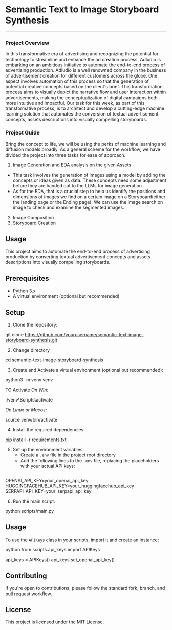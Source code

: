# Semantic Text to Image Storyboard Synthesis
***

### Project Overview
In this transformative era of advertising and recognizing the potential for technology to
streamline and enhance the ad creation process, Adludio is embarking on an
ambitious initiative to automate the end-to-end process of advertising production.
Adludio is a well renowned company in the business of advertisement creation for
different customers across the globe.
One aspect involves automation of this process so that the generation of potential
creative concepts based on the client's brief.
This transformation process aims to visually depict the narrative flow and user
interaction within advertisements, making the conceptualization of digital campaigns
both more intuitive and impactful.
Our task for this week, as part of this transformative process, is to architect and
develop a cutting-edge machine learning solution that automates the conversion of
textual advertisement concepts, assets descriptions into visually compelling
storyboards.

### Project Guide
Bring the concept to life, we will be using the perks of machine learning and diffusion
models broadly.
As a general scheme for the workflow, we have divided the project into three tasks for
ease of approach.
1) Image Generation and EDA analysis on the given Assets

- This task involves the generation of images using a model by adding the
concepts or ideas given as data. These concepts need some adjustment before
they are handed out to the LLMs for image generation.
- As for the EDA, that is a crucial step to help us identify the positions and
dimensions of images we find on a certain image on a Storyboard(either the
landing page or the Ending page). We can use the image search on image to
check and examine the segmented images.
2) Image Composition
3) Storyboard Creation

## Usage

This project aims to automate the end-to-end process of advertising production by converting textual advertisement concepts and assets descriptions into visually compelling storyboards.

## Prerequisites

- Python  3.x
- A virtual environment (optional but recommended)

## Setup

1. Clone the repository:

git clone https://github.com/yourusername/semantic-text-image-storyboard-synthesis.git

2. Change directory

cd semantic-text-image-storyboard-synthesis

3. Create and Activate a virtual environment (optional but recommended):

python3 -m venv venv

TO Activate
*On Win:* 

.\venv\Scripts\activate

*On Linux or Macos:*

source venv/bin/activate

4. Install the required dependencies:

pip install -r requirements.txt

5. Set up the environment variables:
   - Create a `.env` file in the project root directory.
   - Add the following lines to the `.env` file, replacing the placeholders with your actual API keys:
     ```
OPENAI_API_KEY=your_openai_api_key 
HUGGINGFACEHUB_API_KEY=your_huggingfacehub_api_key 
SERPAPI_API_KEY=your_serpapi_api_key

6. Run the main script:

python scripts/main.py


## Usage

To use the `APIKeys` class in your scripts, import it and create an instance:

python from scripts.api_keys import APIKeys

api_keys = APIKeys() api_keys.set_openai_api_key()

## Contributing

If you're open to contributions, please follow the standard fork, branch, and pull request workflow.

## License

This project is licensed under the MIT License.

